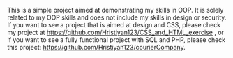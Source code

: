 This is a simple project aimed at demonstrating my skills in OOP. It is solely related to my OOP skills and does not include my skills in design or security. If you want to see a project that is aimed at design and CSS, please check my project at https://github.com/Hristiyan123/CSS_and_HTML_exercise , or
if you want to see a fully functional project with SQL and PHP, please check this project: https://github.com/Hristiyan123/courierCompany.

